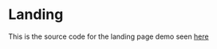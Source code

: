 # Landing
This is the source code for the landing page demo seen [here](https://prewong.github.io/craft.js)
